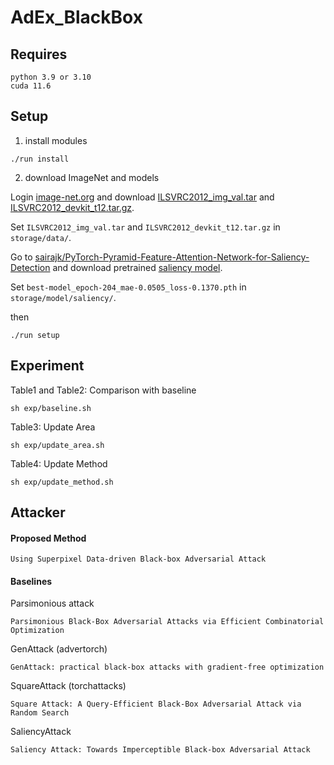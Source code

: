 # AdEx_BlackBox

## Requires

    python 3.9 or 3.10
    cuda 11.6

## Setup

1. install modules

```
./run install
```

2. download ImageNet and models

Login [image-net.org](https://image-net.org/login.php) and download [ILSVRC2012_img_val.tar](https://image-net.org/data/ILSVRC/2012/ILSVRC2012_img_val.tar) and [ILSVRC2012_devkit_t12.tar.gz](https://image-net.org/data/ILSVRC/2012/ILSVRC2012_devkit_t12.tar.gz).

Set `ILSVRC2012_img_val.tar` and `ILSVRC2012_devkit_t12.tar.gz` in `storage/data/`.

Go to [sairajk/PyTorch-Pyramid-Feature-Attention-Network-for-Saliency-Detection](https://github.com/sairajk/PyTorch-Pyramid-Feature-Attention-Network-for-Saliency-Detection) and download pretrained [saliency model](https://drive.google.com/file/d/1Sc7dgXCZjF4wVwBihmIry-Xk7wTqrJdr/view).

Set `best-model_epoch-204_mae-0.0505_loss-0.1370.pth` in `storage/model/saliency/`.

then

```
./run setup
```

## Experiment

Table1 and Table2: Comparison with baseline

```
sh exp/baseline.sh
```

Table3: Update Area

```
sh exp/update_area.sh
```

Table4: Update Method

```
sh exp/update_method.sh
```

## Attacker

#### Proposed Method

    Using Superpixel Data-driven Black-box Adversarial Attack

#### Baselines

Parsimonious attack

    Parsimonious Black-Box Adversarial Attacks via Efficient Combinatorial Optimization

GenAttack (advertorch)

    GenAttack: practical black-box attacks with gradient-free optimization

SquareAttack (torchattacks)

    Square Attack: A Query-Efficient Black-Box Adversarial Attack via Random Search

SaliencyAttack

    Saliency Attack: Towards Imperceptible Black-box Adversarial Attack
